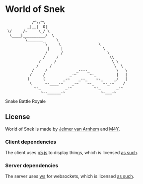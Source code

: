 World of Snek
=============

```
            /^\/^\
          _|__|  O|
 \/     /~     \_/ \
  \____|__________/  \
         \_______      \
                 `\     \                 \
                   |     |                  \
                  /      /                    \
                 /     /                       \\
               /      /                         \ \
              /     /                            \  \
            /     /             _----_            \   \
           /     /           _-~      ~-_         |   |
          (      (        _-~    _--_    ~-_     _/   |
           \      ~-____-~    _-~    ~-_    ~-_-~    /
             ~-_           _-~          ~-_       _-~
                ~--______-~                ~-___-~
```

Snake Battle Royale

## License

World of Snek is made by [Jelmer van Arnhem](https://github.com/Jelmerro) and [M4Y](https://github.com/M4Yt).

### Client dependencies

The client uses [p5.js](https://github.com/processing/p5.js) to display things, which is licensed [as such](https://github.com/processing/p5.js/blob/master/license.txt).

### Server dependencies

The server uses [ws](https://github.com/websockets/ws) for websockets, which is licensed [as such](https://github.com/websockets/ws/blob/master/LICENSE).
